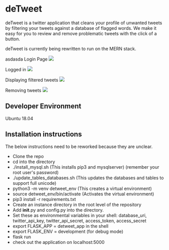# deTweet

deTweet is a twitter application that cleans your profile of unwanted tweets by filtering your tweets against a database of flagged words. We make it easy for you to review and remove problematic tweets with the click of a button. 

deTweet is currently being rewritten to run on the MERN stack. 

asdasda
Login Page
<img src="https://github.com/robertglatzel/detweet/blob/master/images/Screen%20Shot%202019-04-03%20at%2010.17.19%20AM.png" />

Logged in
<img src="https://github.com/robertglatzel/detweet/blob/master/images/Screen%20Shot%202019-04-03%20at%2010.17.34%20AM.png" />

Displaying filtered tweets
<img src="https://github.com/robertglatzel/detweet/blob/master/images/Screen%20Shot%202019-04-03%20at%2010.18.15%20AM.png" />

Removing tweets
<img src="https://github.com/robertglatzel/detweet/blob/master/images/Screen%20Shot%202019-04-03%20at%2010.18.32%20AM.png" />


## Developer Environment
Ubuntu 18.04


## Installation instructions

The below instructions need to be reworked because they are unclear.

 - Clone the repo
 - cd into the directory
 - ./install_mysql.sh (This installs pip3 and mysqlserver) (remember your root user's password)
 - ./update_tables_databases.sh (This updates the databases and tables to support full unicode)
 - python3 -m venv detweet_env (This creates a virtual environment)
 - source detweet_env/bin/activate (Activates the virtual environment)
 - pip3 install -r requirements.txt
 - Create an instance directory in the root level of the repository
 - Add __init__.py and config.py into the directory.
 - Set these as environmental variables in your shell: database_uri, twitter_api_key, twitter_api_secret, access_token, access_secret
 - export FLASK_APP = detweet_app in the shell
 - export FLASK_ENV = development (for debug mode)
 - flask run
 - check out the application on localhost:5000
